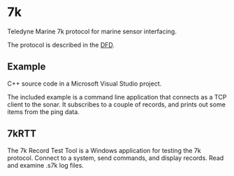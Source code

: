 # 7k
Teledyne Marine 7k protocol for marine sensor interfacing.

The protocol is described in the [DFD](DATA%20FORMAT%20DEFINITION%20-%20%207k%20Data%20Format.pdf).

## Example

C++ source code in a Microsoft Visual Studio project.

The included example is a command line application that connects as a TCP client to the sonar.
It subscribes to a couple of records, and prints out some items from the ping data.

## 7kRTT

The 7k Record Test Tool is a Windows application for testing the 7k protocol.
Connect to a system, send commands, and display records.
Read and examine .s7k log files.
